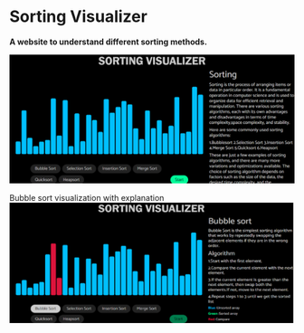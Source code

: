 # Sorting Visualizer

**A website to understand different sorting methods.**

![My Image](sort.png)

Bubble sort visualization with explanation 
![My Image](bubble_sort.png)
